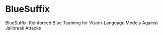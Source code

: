 # BlueSuffix
BlueSuffix: Reinforced Blue Teaming for Vision-Language Models Against Jailbreak Attacks

